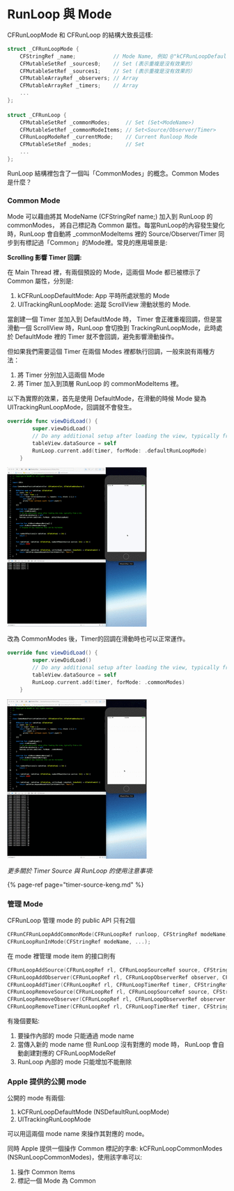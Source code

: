 # RunLoop 與 Mode

CFRunLoopMode 和 CFRunLoop 的結構大致長這樣:

```c
struct _CFRunLoopMode {
    CFStringRef _name;            // Mode Name, 例如 @"kCFRunLoopDefaultMode"
    CFMutableSetRef _sources0;    // Set (表示重複是沒有效果的）
    CFMutableSetRef _sources1;    // Set (表示重複是沒有效果的）
    CFMutableArrayRef _observers; // Array
    CFMutableArrayRef _timers;    // Array
    ...
};

struct _CFRunLoop {
    CFMutableSetRef _commonModes;     // Set (Set<ModeName>)
    CFMutableSetRef _commonModeItems; // Set<Source/Observer/Timer>
    CFRunLoopModeRef _currentMode;    // Current Runloop Mode        
    CFMutableSetRef _modes;           // Set
    ...
};

```

RunLoop 結構裡包含了一個叫「CommonModes」的概念。Common Modes 是什麼？

### Common Mode

Mode 可以藉由將其 ModeName \(CFStringRef name;\) 加入到 RunLoop 的 commonModes， 將自己標記為 Common 屬性。每當RunLoop的內容發生變化時，RunLoop 會自動將 \_commonModeItems 裡的 Source/Observer/Timer 同步到有標記過「Common」的Mode裡。常見的應用場景是:

**Scrolling 影響 Timer 回調:**

在 Main Thread 裡，有兩個預設的 Mode，這兩個 Mode 都已被標示了 Common 屬性，分別是:

1. kCFRunLoopDefaultMode:         App 平時所處狀態的 Mode 
2. UITrackingRunLoopMode:        追蹤 ScrollView 滑動狀態的 Mode.

當創建一個 Timer 並加入到 DefaultMode 時， Timer 會正確重複回調，但是當滑動一個 ScrollView 時，RunLoop 會切換到 TrackingRunLoopMode，此時處於 DefaultMode 裡的 Timer 就不會回調，避免影響滑動操作。

但如果我們需要這個 Timer 在兩個 Modes 裡都執行回調，一般來說有兩種方法：

1. 將 Timer 分別加入這兩個 Mode
2. 將 Timer 加入到頂層 RunLoop 的 commonModeItems 裡。

以下為實際的效果，首先是使用 DefaultMode，在滑動的時候 Mode 變為 UITrackingRunLoopMode，回調就不會發生。

```swift
override func viewDidLoad() {
        super.viewDidLoad()
        // Do any additional setup after loading the view, typically from a nib.
        tableView.dataSource = self
        RunLoop.current.add(timer, forMode: .defaultRunLoopMode)
    }
```

![DefaultMode](../.gitbook/assets/runloop_defaultmode.gif)

改為 CommonModes 後，Timer的回調在滑動時也可以正常運作。

```swift
override func viewDidLoad() {
        super.viewDidLoad()
        // Do any additional setup after loading the view, typically from a nib.
        tableView.dataSource = self
        RunLoop.current.add(timer, forMode: .commonModes)
    }
```

![CommonModes](../.gitbook/assets/runloop_commonmodes.gif)

_更多關於 Timer Source 與 RunLoop 的使用注意事項:_

{% page-ref page="timer-source-keng.md" %}

#### 

### 管理 Mode

CFRunLoop 管理 mode 的 public API 只有2個

```c
CFRunCFRunLoopAddCommonMode(CFRunLoopRef runloop, CFStringRef modeName);
CFRunLoopRunInMode(CFStringRef modeName, ...);
```

在 mode 裡管理 mode item 的接口則有

```c
CFRunLoopAddSource(CFRunLoopRef rl, CFRunLoopSourceRef source, CFStringRef modeName);
CFRunLoopAddObserver(CFRunLoopRef rl, CFRunLoopObserverRef observer, CFStringRef modeName);
CFRunLoopAddTimer(CFRunLoopRef rl, CFRunLoopTimerRef timer, CFStringRef mode);
CFRunLoopRemoveSource(CFRunLoopRef rl, CFRunLoopSourceRef source, CFStringRef modeName);
CFRunLoopRemoveObserver(CFRunLoopRef rl, CFRunLoopObserverRef observer, CFStringRef modeName);
CFRunLoopRemoveTimer(CFRunLoopRef rl, CFRunLoopTimerRef timer, CFStringRef mode);
```

有幾個要點:

1. 要操作內部的 mode 只能通過 mode name
2. 當傳入新的 mode name 但 RunLoop 沒有對應的 mode 時， RunLoop 會自動創建對應的 CFRunLoopModeRef
3. RunLoop 內部的 mode 只能增加不能刪除

### Apple 提供的公開 mode

公開的 mode 有兩個:

1. kCFRunLoopDefaultMode \(NSDefaultRunLoopMode\)
2. UITrackingRunLoopMode

可以用這兩個 mode name 來操作其對應的 mode。

同時 Apple 提供一個操作 Common 標記的字串: kCFRunLoopCommonModes \(NSRunLoopCommonModes\)，使用該字串可以:

1. 操作 Common Items
2. 標記一個 Mode 為 Common

